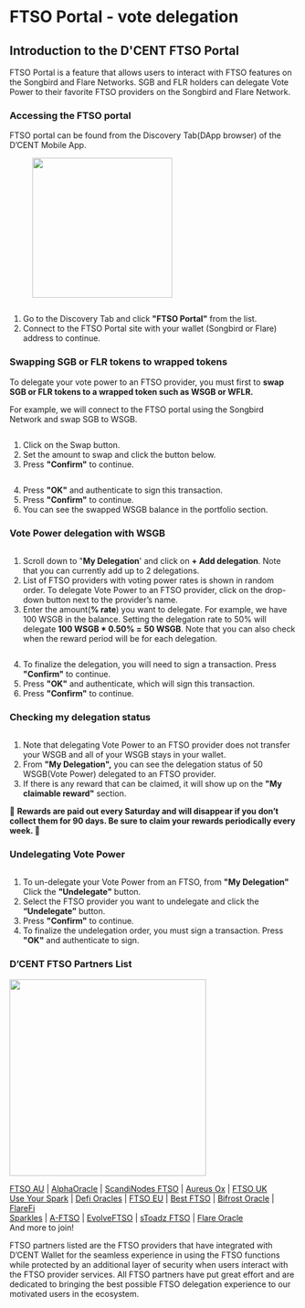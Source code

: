 # FTSO Portal - vote delegation

## Introduction to the D'CENT FTSO Portal

FTSO Portal is a feature that allows users to interact with FTSO features on the Songbird and Flare Networks. SGB and FLR ​​holders can delegate Vote Power to their favorite FTSO providers on the Songbird and Flare Network.

### Accessing the FTSO portal <a href="#id-9a62" id="id-9a62"></a>

FTSO portal can be found from the Discovery Tab(DApp browser) of the D’CENT Mobile App.

<div align="left"><figure><img src="../.gitbook/assets/FTSO-eng.gif" alt="" width="245"><figcaption></figcaption></figure></div>

<div align="left"><img src="../.gitbook/assets/Frame 1321315637.jpg" alt=""></div>

1. Go to the Discovery Tab and click **"FTSO Portal"** from the list.
2. Connect to the FTSO Portal site with your wallet (Songbird or Flare) address to continue.

### Swapping SGB or FLR tokens to wrapped tokens

To delegate your vote power to an FTSO provider, you must first to **swap SGB or FLR tokens to a wrapped token such as WSGB or WFLR.**

For example, we will connect to the FTSO portal using the Songbird Network and swap SGB to WSGB.

<div align="left"><img src="../.gitbook/assets/Frame 1321315638.jpg" alt=""></div>

1. Click on the Swap button.
2. Set the amount to swap and click the button below.
3. Press **"Confirm"** to continue.

<div align="left"><img src="../.gitbook/assets/Frame 1321315639.jpg" alt=""></div>

4. Press **"OK"** and authenticate to sign this transaction.
5. Press **"Confirm"** to continue.
6. You can see the swapped WSGB balance in the portfolio section.

### Vote Power delegation with WSGB <a href="#id-49a0" id="id-49a0"></a>

<div align="left"><img src="../.gitbook/assets/Frame 1321315640.jpg" alt=""></div>

1. Scroll down to "**My Delegation**' and click on **+ Add delegation**. Note that you can currently add up to 2 delegations.
2. List of FTSO providers with voting power rates is shown in random order. To delegate Vote Power to an FTSO provider, click on the drop-down button next to the provider’s name.
3. Enter the amount(**% rate**) you want to delegate. For example, we have 100 WSGB in the balance. Setting the delegation rate to 50% will delegate **100 WSGB \* 0.50% =** **50 WSGB**. Note that you can also check when the reward period will be for each delegation.

<div align="left"><img src="../.gitbook/assets/Frame 1321315641.jpg" alt=""></div>

4. To finalize the delegation, you will need to sign a transaction. Press **"Confirm"** to continue.
5. Press **"OK"** and authenticate, which will sign this transaction.
6. Press **"Confirm"** to continue.

### Checking my delegation status <a href="#id-64b3" id="id-64b3"></a>

<div align="left"><img src="../.gitbook/assets/Frame 1321315644.jpg" alt=""></div>

1. Note that delegating Vote Power to an FTSO provider does not transfer your WSGB and all of your WSGB stays in your wallet.
2. From **"My Delegation",** you can see the delegation status of 50 WSGB(Vote Power) delegated to an FTSO provider.
3. If there is any reward that can be claimed, it will show up on the **"My claimable reward"** section.

🚨 **Rewards are paid out every Saturday and will disappear if you don’t collect them for 90 days. Be sure to claim your rewards periodically every week. 🚨**

### Undelegating Vote Power <a href="#id-5a41" id="id-5a41"></a>

<div align="left"><img src="../.gitbook/assets/Frame 1321315643.jpg" alt=""></div>

1. To un-delegate your Vote Power from an FTSO, from **"My Delegation"** Click the **"Undelegate"** button.
2. Select the FTSO provider you want to undelegate and click the **“Undelegate”** button.
3. Press **"Confirm"** to continue.
4. To finalize the undelegation order, you must sign a transaction. Press **"OK"** and authenticate to sign.

### D’CENT FTSO Partners List <a href="#ce1a" id="ce1a"></a>

<div align="left"><img src="../.gitbook/assets/FTSO-eng08.png" alt="" width="344"></div>

[FTSO AU](https://www.ftso.com.au/) | [AlphaOracle](https://www.alphaoracle.io/) | [ScandiNodes FTSO](https://ftso.scandinodes.com/) | [Aureus Ox](https://aureusox.com/) | [FTSO UK](https://www.ftso.uk/)\
[Use Your Spark](https://www.useyourspark.com/) | [Defi Oracles](https://defioracles.org/) | [FTSO EU](https://www.ftso.eu/) | [Best FTSO](https://bestftso.xyz/) | [Bifrost Oracle](https://towolabs.com/) | [FlareFi](https://flarefi.tech)\
[Sparkles](https://sparklesnft.com/) | [A-FTSO](https://ftso.alexdupre.com/) | [EvolveFTSO](https://evolveftso.com/) | [sToadz FTSO](https://xtoadz.xyz/signal-provider) | [Flare Oracle](https://flareoracle.io/) \
And more to join!

FTSO partners listed are the FTSO providers that have integrated with D’CENT Wallet for the seamless experience in using the FTSO functions while protected by an additional layer of security when users interact with the FTSO provider services. All FTSO partners have put great effort and are dedicated to bringing the best possible FTSO delegation experience to our motivated users in the ecosystem.

